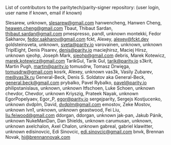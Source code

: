List of contributors to the paritytech/parity-signer repository:
(user login, user name if known, email if known)

Slesarew, unknown, slesarew@gmail.com
hanwencheng, Hanwen Cheng, heawen.cheng@gmail.com
Tbaut, Thibaut Sardan, thibaut.sardan@gmail.com
pmespresso, pandl, unknown
montekki, Fedor Sakharov, fedor.sakharov@gmail.com
fckt, Alexey, alexey@fckt.dev
goldsteinsveta, unknown, sveta@parity.io
varovainen, unknown, unknown
TriplEight, Denis Pisarev, denis@parity.io
maciejhirsz, Maciej Hirsz, unknown
sjeohp, Joseph Mark, sjeohp@gmail.com
debris, Marek Kotewicz, marek.kotewicz@gmail.com
TarikGul, Tarik Gul, tarik@parity.io
s3krit, Martin Pugh, martin@parity.io
tomusdrw, Tomasz Drwięga, tomusdrw@gmail.com
kosrk, Alexey, unknown
vas3k, Vasily Zubarev, me@vas3k.ru
General-Beck, Denis S. Soldatov aka General-Beck, general.beck@gmail.com
prybalko, Pavel Rybalko, pavel@parity.io
philipstanislaus, unknown, unknown
ltfschoen, Luke Schoen, unknown
chevdor, Chevdor, unknown
Kriyszig, Prateek Nayak, unknown
EgorPopelyaev, Egor_P, egor@parity.io
sergejparity, Sergejs Kostjucenko, unknown
dvdplm, David, dvdplm@gmail.com
emostov, Zeke Mostov, unknown
lvn1, unknown, unknown
geastwood, Fei Liu, liu.feiwood@gmail.com
ddorgan, ddorgan, unknown
jak-pan, Jakub Pánik, unknown
NukeManDan, Dan Shields, unknown
carumusan, unknown, unknown
axelchalon, Axel Chalon, unknown
gabreal, gabriel klawitter, unknown
edisinovcic, Edi Sinovcic, edi.sinovcic@gmail.com
bnvk, Brennan Novak, hi@brennannovak.com

